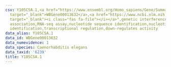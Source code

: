 ```yaml
---
csv: Y105C5A.1,<a href="https://www.ensembl.org/Homo_sapiens/Gene/Summary?db=core;g=WBGene00013632"
  target="_blank">WBGene00013632</a>,<a href="https://www.ncbi.nlm.nih.gov/pubmed/27496166"
  target="_blank"><i class="fas fa-file"></i></a>",genetic interference,functional
  association,RNA-seq assay,nucleotide sequence identification,nucleotide sequence
  identification,transcriptional regulation,down-regulates activity
data_alias: Y105C5A.1
data_id: WBGene00013632
data_numevidence: 1
data_species: Caenorhabditis elegans
data_taxid: '6239'
title: Y105C5A.1
---
```

